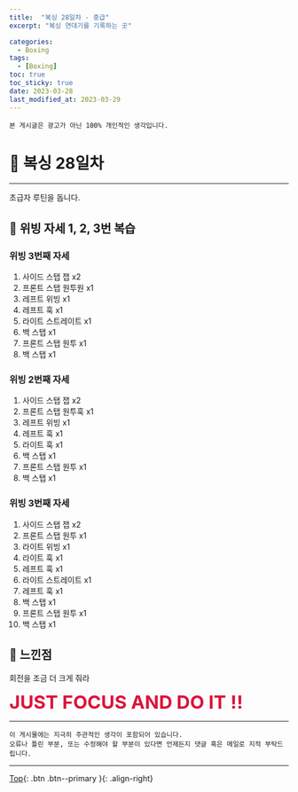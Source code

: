 ```yaml
---
title:  "복싱 28일차 - 중급"
excerpt: "복싱 연대기를 기록하는 곳"

categories:
  - Boxing
tags:
  - [Boxing]
toc: true
toc_sticky: true
date: 2023-03-28
last_modified_at: 2023-03-29
---
```


    본 게시글은 광고가 아닌 100% 개인적인 생각입니다.

# 🥊 복싱 28일차 
<hr style="width:100%" />

  초급자 루틴을 돕니다.  

## 🤣 위빙 자세 1, 2, 3번 복습  

### 위빙 3번째 자세

1. 사이드 스탭 잽 x2
2. 프론트 스탭 원투원 x1
3. 레프트 위빙 x1
4. 레프트 훅 x1   
5. 라이트 스트레이트 x1
6. 백 스탭 x1
7. 프론트 스탭 원투 x1
8. 백 스탭 x1

### 위빙 2번째 자세 

1. 사이드 스탭 잽 x2
2. 프론트 스탭 원투훅 x1
3. 레프트 위빙 x1
4. 레프트 훅 x1   
5. 라이트 훅 x1
6. 백 스탭 x1
7. 프론트 스탭 원투 x1
8. 백 스탭 x1

### 위빙 3번째 자세

1. 사이드 스탭 잽 x2
2. 프론트 스탭 원투 x1
3. 라이트 위빙 x1
4. 라이트 훅 x1   
5. 레프트 훅 x1
6. 라이트 스트레이트 x1
7. 레프트 훅 x1
8. 백 스탭 x1
9. 프론트 스탭 원투 x1
10. 백 스탭 x1

## 🤣 느낀점

회전을 조금 더 크게 줘라

  <strong style="color:crimson; font-size:25pt">JUST FOCUS AND DO IT !!</strong>

<hr style="width:100%" />

    이 게시물에는 지극히 주관적인 생각이 포함되어 있습니다. 
    오류나 틀린 부분, 또는 수정해야 할 부분이 있다면 언제든지 댓글 혹은 메일로 지적 부탁드립니다.
    
<hr>


[Top](#){: .btn .btn--primary }{: .align-right}